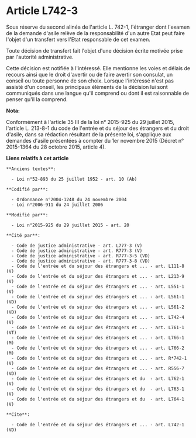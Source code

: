 # Article L742-3

Sous réserve du second alinéa de l'article L. 742-1, l'étranger dont l'examen de la demande d'asile relève de la
responsabilité d'un autre Etat peut faire l'objet d'un transfert vers l'Etat responsable de cet examen. 

Toute décision de transfert fait l'objet d'une décision écrite motivée prise par l'autorité administrative. 

Cette décision est notifiée à l'intéressé. Elle mentionne les voies et délais de recours ainsi que le droit d'avertir ou de
faire avertir son consulat, un conseil ou toute personne de son choix. Lorsque l'intéressé n'est pas assisté d'un conseil,
les principaux éléments de la décision lui sont communiqués dans une langue qu'il comprend ou dont il est raisonnable de
penser qu'il la comprend.

**Nota:**

Conformément à l'article 35 III de la loi n° 2015-925 du 29 juillet 2015, l'article L. 213-8-1 du code de l'entrée et du
séjour des étrangers et du droit d'asile, dans sa rédaction résultant de la présente loi, s'applique aux demandes d'asile
présentées à compter du 1er novembre 2015 (Décret n° 2015-1364 du 28 octobre 2015, article 4).

**Liens relatifs à cet article**

	**Anciens textes**:

	  - Loi n°52-893 du 25 juillet 1952 - art. 10 (Ab)

	**Codifié par**:

	  - Ordonnance n°2004-1248 du 24 novembre 2004
	  - Loi n°2006-911 du 24 juillet 2006

	**Modifié par**:

	  - Loi n°2015-925 du 29 juillet 2015 - art. 20

	**Cité par**:

	  - Code de justice administrative - art. L777-3 (V)
	  - Code de justice administrative - art. R777-3 (V)
	  - Code de justice administrative - art. R777-3-5 (VD)
	  - Code de justice administrative - art. R777-3-8 (VD)
	  - Code de l'entrée et du séjour des étrangers et ... - art. L111-8 (V)
	  - Code de l'entrée et du séjour des étrangers et ... - art. L213-9 (V)
	  - Code de l'entrée et du séjour des étrangers et ... - art. L551-1 (V)
	  - Code de l'entrée et du séjour des étrangers et ... - art. L561-1 (VD)
	  - Code de l'entrée et du séjour des étrangers et ... - art. L561-2 (VD)
	  - Code de l'entrée et du séjour des étrangers et ... - art. L742-4 (V)
	  - Code de l'entrée et du séjour des étrangers et ... - art. L761-1 (VT)
	  - Code de l'entrée et du séjour des étrangers et ... - art. L766-1 (M)
	  - Code de l'entrée et du séjour des étrangers et ... - art. L766-2 (M)
	  - Code de l'entrée et du séjour des étrangers et ... - art. R*742-1 (V)
	  - Code de l'entrée et du séjour des étrangers et ... - art. R556-7 (VD)
	  - Code de l'entrée et du séjour des étrangers et du  - art. L762-1 (V)
	  - Code de l'entrée et du séjour des étrangers et du  - art. L763-1 (V)
	  - Code de l'entrée et du séjour des étrangers et du  - art. L764-1 (V)

	**Cite**:

	  - Code de l'entrée et du séjour des étrangers et ... - art. L742-1 (VD)
